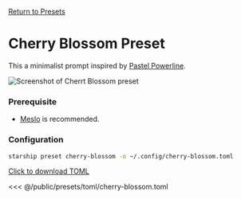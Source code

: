 [Return to Presets](./#cherry-blossom)

# Cherry Blossom Preset

This a minimalist prompt inspired by [Pastel Powerline](./pastel-powerline.md).

![Screenshot of Cherrt Blossom preset](/presets/img/cherry-blossom.png)

### Prerequisite

- [Meslo](https://github.com/ryanoasis/nerd-fonts) is recommended.

### Configuration

```sh
starship preset cherry-blossom -o ~/.config/cherry-blossom.toml
```

[Click to download TOML](/presets/toml/cherry-blossom.toml)

<<< @/public/presets/toml/cherry-blossom.toml
